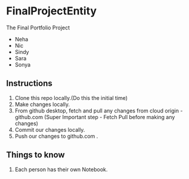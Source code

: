 # FinalProjectEntity

The Final Portfolio Project

- Neha
- Nic
- Sindy
- Sara
- Sonya

## Instructions

1. Clone this repo locally.(Do this the initial time)
2. Make changes locally.
3. From github desktop, fetch and pull any changes from cloud origin - github.com (Super Important step - Fetch Pull before making any changes)
4. Commit our changes locally.
5. Push our changes to github.com .

## Things to know

1. Each person has their own Notebook.